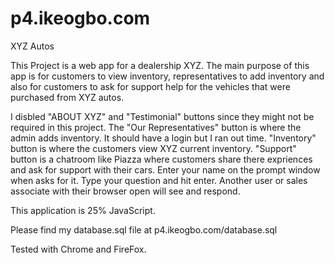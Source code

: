 p4.ikeogbo.com
==============

XYZ Autos 

This Project is a web app for a dealership XYZ. The main purpose of this app is for customers to view inventory, representatives to add inventory and also for customers to ask for support help for the vehicles that were purchased from XYZ autos.

I disbled "ABOUT XYZ" and "Testimonial" buttons since they might not be required in this project. The "Our Representatives" button is where the admin adds inventory.  It should have a login but I ran out time. "Inventory" button is where the customers view XYZ current inventory. "Support" button is a chatroom like Piazza where customers share there expriences and ask for support with their cars. Enter your name on the prompt window when asks for it.  Type your question and hit enter.  Another user or sales associate with their browser open will see and respond.

This application is 25% JavaScript.

Please find my database.sql file at p4.ikeogbo.com/database.sql

Tested with Chrome and FireFox.

